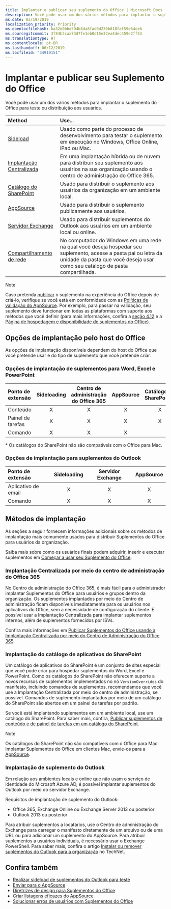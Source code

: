 ```yaml
---
title: Implantar e publicar seu suplemento do Office | Microsoft Docs
description: Você pode usar um dos vários métodos para implantar o suplemento do Office para testar ou distribuir aos usuários.
ms.date: 03/19/2019
localization_priority: Priority
ms.openlocfilehash: ba32e0bbe594b8da8fad0d230b818faf59e64ce6
ms.sourcegitcommit: 3f84b2caa73d7fe1eb0d15e32ea4dec459e2ff53
ms.translationtype: HT
ms.contentlocale: pt-BR
ms.lasthandoff: 06/12/2019
ms.locfileid: "34910151"
---
```

# <a name="deploy-and-publish-your-office-add-in"></a>Implantar e publicar seu Suplemento do Office

Você pode usar um dos vários métodos para implantar o suplemento do Office para teste ou distribuição aos usuários.

|**Method**|**Use...**|
|:---------|:------------|
|[Sideload](../testing/create-a-network-shared-folder-catalog-for-task-pane-and-content-add-ins.md)|Usado como parte do processo de desenvolvimento para testar o suplemento em execução no Windows, Office Online, iPad ou Mac.|
|[Implantação Centralizada](centralized-deployment.md)|Em uma implantação híbrida ou de nuvem para distribuir seu suplemento aos usuários na sua organização usando o centro de administração do Office 365.|
|[Catálogo do SharePoint](publish-task-pane-and-content-add-ins-to-an-add-in-catalog.md)|Usado para distribuir o suplemento aos usuários da organização em um ambiente local.|
|[AppSource](/office/dev/store/submit-to-the-office-store)|Usado para distribuir o suplemento publicamente aos usuários.|
|[Servidor Exchange](#outlook-add-in-deployment)|Usado para distribuir suplementos do Outlook aos usuários em um ambiente local ou online.|
|[Compartilhamento de rede](../testing/create-a-network-shared-folder-catalog-for-task-pane-and-content-add-ins.md)|No computador do Windows em uma rede na qual você deseja hospedar seu suplemento, acesse a pasta pai ou letra da unidade da pasta que você deseja usar como seu catálogo de pasta compartilhada.|

> [!NOTE]
> Caso pretenda [publicar](../publish/publish.md) o suplemento na experiência do Office depois de criá-lo, verifique se você está em conformidade com as [Políticas de validação do AppSource](/office/dev/store/validation-policies). Por exemplo, para passar na validação, seu suplemento deve funcionar em todas as plataformas com suporte aos métodos que você definir (para mais informações, confira a [seção 4.12](/office/dev/store/validation-policies#4-apps-and-add-ins-behave-predictably) e a [Página de hospedagem e disponibilidade de suplementos do Office](../overview/office-add-in-availability.md)).

## <a name="deployment-options-by-office-host"></a>Opções de implantação pelo host do Office

As opções de implantação disponíveis dependem do host do Office que você pretende usar e do tipo de suplemento que você pretende criar.

### <a name="deployment-options-for-word-excel-and-powerpoint-add-ins"></a>Opções de implantação de suplementos para Word, Excel e PowerPoint

| Ponto de extensão | Sideloading | Centro de administração do Office 365 |AppSource   | Catálogo do SharePoint\* |
|:----------------|:-----------:|:-----------------------:|:----------:|:--------------------:|
| Conteúdo         | X           | X                       | X          | X                    |
| Painel de tarefas       | X           | X                       | X          | X                    |
| Comando         | X           | X                       | X          |                      |

&#42; Os catálogos do SharePoint não são compatíveis com o Office para Mac.

### <a name="deployment-options-for-outlook-add-ins"></a>Opções de implantação para suplementos do Outlook

| Ponto de extensão | Sideloading | Servidor Exchange | AppSource    |
|:----------------|:-----------:|:---------------:|:------------:|
| Aplicativo de email        | X           | X               | X            |
| Comando         | X           | X               | X            |

## <a name="deployment-methods"></a>Métodos de implantação

As seções a seguir fornecem informações adicionais sobre os métodos de implantação mais comumente usados para distribuir Suplementos do Office para usuários da organização.

Saiba mais sobre como os usuários finais podem adquirir, inserir e executar suplementos em [Começar a usar seu Suplemento do Office](https://support.office.com/en-ie/article/Start-using-your-Office-Add-in-82e665c4-6700-4b56-a3f3-ef5441996862?ui=en-US&rs=en-IE&ad=IE).

### <a name="centralized-deployment-via-the-office-365-admin-center"></a>Implantação Centralizada por meio do centro de administração do Office 365 

No Centro de administração do Office 365, é mais fácil para o administrador implantar Suplementos do Office para usuários e grupos dentro da organização. Os suplementos implantados por meio do Centro de administração ficam disponíveis imediatamente para os usuários nos aplicativos do Office, sem a necessidade de configuração do cliente. É possível usar a Implantação Centralizada para implantar suplementos internos, além de suplementos fornecidos por ISVs.

Confira mais informações em [Publicar Suplementos do Office usando a Implantação Centralizada por meio do Centro de Administração do Office 365](centralized-deployment.md).

### <a name="sharepoint-app-catalog-deployment"></a>Implantação do catálogo de aplicativos do SharePoint

Um catálogo de aplicativos do SharePoint é um conjunto de sites especial que você pode criar para hospedar suplementos do Word, Excel e PowerPoint. Como os catálogos do SharePoint não oferecem suporte a novos recursos de suplementos implementados no nó `VersionOverrides` do manifesto, incluindo comandos de suplementos, recomendamos que você use a Implantação Centralizada por meio do centro de administração, se possível. Comandos de suplemento implantados por meio de um catálogo do SharePoint são abertos em um painel de tarefas por padrão.

Se você está implantando suplementos em um ambiente local, use um catálogo do SharePoint. Para saber mais, confira, [Publicar suplementos de conteúdo e de painel de tarefas em um catálogo do SharePoint](publish-task-pane-and-content-add-ins-to-an-add-in-catalog.md).

> [!NOTE]
> Os catálogos do SharePoint não são compatíveis com o Office para Mac. Implantar Suplementos do Office em clientes Mac, envie-os para a [AppSource](/office/dev/store/submit-to-the-office-store).

### <a name="outlook-add-in-deployment"></a>Implantação de suplemento do Outlook

Em relação aos ambientes locais e online que não usam o serviço de identidade do Microsoft Azure AD, é possível implantar suplementos do Outlook por meio do servidor Exchange.

Requisitos de implantação de suplemento do Outlook:

- Office 365, Exchange Online ou Exchange Server 2013 ou posterior
- Outlook 2013 ou posterior

Para atribuir suplementos a locatários, use o Centro de administração do Exchange para carregar o manifesto diretamente de um arquivo ou de uma URL ou para adicionar um suplemento do AppSource. Para atribuir suplementos a usuários individuais, é necessário usar o Exchange PowerShell. Para saber mais, confira o artigo [Instalar ou remover suplementos do Outlook para a organização](https://technet.microsoft.com/library/jj943752(v=exchg.150).aspx) no TechNet.

## <a name="see-also"></a>Confira também

- [Realizar sideload de suplementos do Outlook para teste](../testing/create-a-network-shared-folder-catalog-for-task-pane-and-content-add-ins.md)
- [Enviar para o AppSource][AppSource]
- [Diretrizes de design para Suplementos do Office](../design/add-in-design.md)
- [Criar listagens eficazes do AppSource](/office/dev/store/create-effective-office-store-listings)
- [Solucionar erros de usuários com Suplementos do Office](../testing/testing-and-troubleshooting.md)

[AppSource]: https://docs.microsoft.com/office/dev/store/submit-to-the-office-store
[Office Add-in host and platform availability]: ../overview/office-add-in-availability
